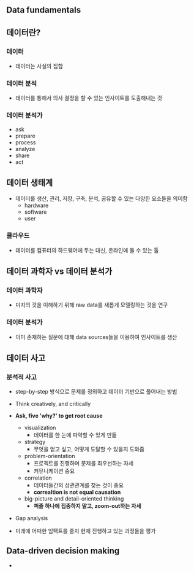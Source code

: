 Data fundamentals
-----------
## 데이터란?
### 데이터
- 데이터는 사실의 집합


### 데이터 분석
- 데이터를 통해서 의사 결정을 할 수 있는 인사이트를 도출해내는 것


### 데이터 분석가
- ask
- prepare
- process
- analyze
- share
- act

## 데이터 생태계
- 데이터를 생산, 관리, 저장, 구축, 분석, 공유할 수 있는 다양한 요소들을 의미함
  - hardware
  - software
  - user

### 클라우드
- 데이터를 컴퓨터의 하드웨어에 두는 대신, 온라인에 둘 수 있는 툴

## 데이터 과학자 vs 데이터 분석가
### 데이터 과학자
- 미지의 것을 이해하기 위해 raw data를 새롭게 모델링하는 것을 연구

### 데이터 분석가
- 이미 존재하는 질문에 대해 data sources들을 이용하여 인사이트를 생산

## 데이터 사고
### 분석적 사고
- step-by-step 방식으로 문제를 정의하고 데이터 기반으로 풀어내는 방법
- Think creatively, and critically
- **Ask, five 'why?' to get root cause**
  - visualization
    - 데이터를 한 눈에 파악할 수 있게 만듦
  - strategy
    - 무엇을 얻고 싶고, 어떻게 도달할 수 있을지 도와줌
  - problem-orientation
    - 프로젝트를 진행하며 문제를 최우선하는 자세
    - 커뮤니케이션 중요
  - correlation
    - 데이터들간의 상관관계를 찾는 것이 중요
    - **correaltion is not equal causation**
  - big-picture and detail-oriented thinking
    - **퍼즐 하나에 집중하지 말고, zoom-out하는 자세**

 - Gap analysis
  - 미래에 어떠한 임팩트를 줄지 현재 진행하고 있는 과정들을 평가

## Data-driven decision making
- 